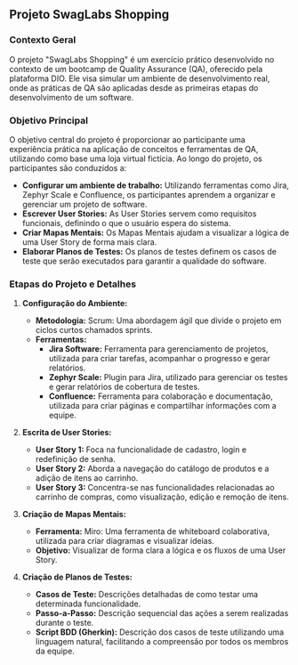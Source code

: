 ## Projeto SwagLabs Shopping

### Contexto Geral
O projeto "SwagLabs Shopping" é um exercício prático desenvolvido no contexto de um bootcamp de Quality Assurance (QA), oferecido pela plataforma DIO. Ele visa simular um ambiente de desenvolvimento real, onde as práticas de QA são aplicadas desde as primeiras etapas do desenvolvimento de um software.

### Objetivo Principal
O objetivo central do projeto é proporcionar ao participante uma experiência prática na aplicação de conceitos e ferramentas de QA, utilizando como base uma loja virtual fictícia. Ao longo do projeto, os participantes são conduzidos a:

* **Configurar um ambiente de trabalho:** Utilizando ferramentas como Jira, Zephyr Scale e Confluence, os participantes aprendem a organizar e gerenciar um projeto de software.
* **Escrever User Stories:** As User Stories servem como requisitos funcionais, definindo o que o usuário espera do sistema.
* **Criar Mapas Mentais:** Os Mapas Mentais ajudam a visualizar a lógica de uma User Story de forma mais clara.
* **Elaborar Planos de Testes:** Os planos de testes definem os casos de teste que serão executados para garantir a qualidade do software.

### Etapas do Projeto e Detalhes
1. **Configuração do Ambiente:**
    * **Metodologia:** Scrum: Uma abordagem ágil que divide o projeto em ciclos curtos chamados sprints.
    * **Ferramentas:**
        * **Jira Software:** Ferramenta para gerenciamento de projetos, utilizada para criar tarefas, acompanhar o progresso e gerar relatórios.
        * **Zephyr Scale:** Plugin para Jira, utilizado para gerenciar os testes e gerar relatórios de cobertura de testes.
        * **Confluence:** Ferramenta para colaboração e documentação, utilizada para criar páginas e compartilhar informações com a equipe.

2. **Escrita de User Stories:**
    * **User Story 1:** Foca na funcionalidade de cadastro, login e redefinição de senha.
    * **User Story 2:** Aborda a navegação do catálogo de produtos e a adição de itens ao carrinho.
    * **User Story 3:** Concentra-se nas funcionalidades relacionadas ao carrinho de compras, como visualização, edição e remoção de itens.

3. **Criação de Mapas Mentais:**
    * **Ferramenta:** Miro: Uma ferramenta de whiteboard colaborativa, utilizada para criar diagramas e visualizar ideias.
    * **Objetivo:** Visualizar de forma clara a lógica e os fluxos de uma User Story.

4. **Criação de Planos de Testes:**
    * **Casos de Teste:** Descrições detalhadas de como testar uma determinada funcionalidade.
    * **Passo-a-Passo:** Descrição sequencial das ações a serem realizadas durante o teste.
    * **Script BDD (Gherkin):** Descrição dos casos de teste utilizando uma linguagem natural, facilitando a compreensão por todos os membros da equipe.